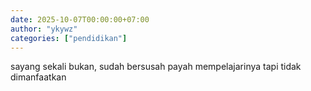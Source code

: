 ```yaml
---
date: 2025-10-07T00:00:00+07:00
author: "ykywz"
categories: ["pendidikan"]
---
```


sayang sekali bukan, sudah bersusah payah mempelajarinya tapi tidak dimanfaatkan